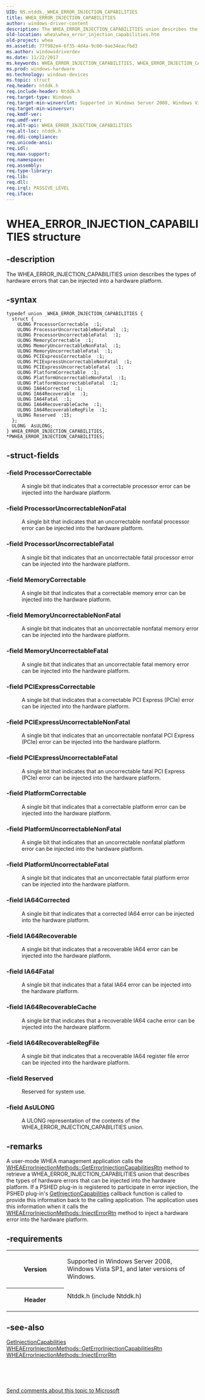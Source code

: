 ```yaml
---
UID: NS.ntddk._WHEA_ERROR_INJECTION_CAPABILITIES
title: WHEA_ERROR_INJECTION_CAPABILITIES
author: windows-driver-content
description: The WHEA_ERROR_INJECTION_CAPABILITIES union describes the types of hardware errors that can be injected into a hardware platform.
old-location: whea\whea_error_injection_capabilities.htm
old-project: whea
ms.assetid: 77f982e4-6f35-4d4a-9c00-9ae34eacfbd3
ms.author: windowsdriverdev
ms.date: 11/22/2017
ms.keywords: WHEA_ERROR_INJECTION_CAPABILITIES, WHEA_ERROR_INJECTION_CAPABILITIES, *PWHEA_ERROR_INJECTION_CAPABILITIES
ms.prod: windows-hardware
ms.technology: windows-devices
ms.topic: struct
req.header: ntddk.h
req.include-header: Ntddk.h
req.target-type: Windows
req.target-min-winverclnt: Supported in Windows Server 2008, Windows Vista SP1, and later versions of Windows.
req.target-min-winversvr: 
req.kmdf-ver: 
req.umdf-ver: 
req.alt-api: WHEA_ERROR_INJECTION_CAPABILITIES
req.alt-loc: ntddk.h
req.ddi-compliance: 
req.unicode-ansi: 
req.idl: 
req.max-support: 
req.namespace: 
req.assembly: 
req.type-library: 
req.lib: 
req.dll: 
req.irql: PASSIVE_LEVEL
req.iface: 
---
```


# WHEA_ERROR_INJECTION_CAPABILITIES structure



## -description
<p>The WHEA_ERROR_INJECTION_CAPABILITIES union describes the types of hardware errors that can be injected into a hardware platform.</p>


## -syntax

````
typedef union _WHEA_ERROR_INJECTION_CAPABILITIES {
  struct {
    ULONG ProcessorCorrectable  :1;
    ULONG ProcessorUncorrectableNonFatal  :1;
    ULONG ProcessorUncorrectableFatal  :1;
    ULONG MemoryCorrectable  :1;
    ULONG MemoryUncorrectableNonFatal  :1;
    ULONG MemoryUncorrectableFatal  :1;
    ULONG PCIExpressCorrectable  :1;
    ULONG PCIExpressUncorrectableNonFatal  :1;
    ULONG PCIExpressUncorrectableFatal  :1;
    ULONG PlatformCorrectable  :1;
    ULONG PlatformUncorrectableNonFatal  :1;
    ULONG PlatformUncorrectableFatal  :1;
    ULONG IA64Corrected  :1;
    ULONG IA64Recoverable  :1;
    ULONG IA64Fatal  :1;
    ULONG IA64RecoverableCache  :1;
    ULONG IA64RecoverableRegFile  :1;
    ULONG Reserved  :15;
  };
  ULONG  AsULONG;
} WHEA_ERROR_INJECTION_CAPABILITIES, *PWHEA_ERROR_INJECTION_CAPABILITIES;
````


## -struct-fields
<dl>

### -field <b>ProcessorCorrectable</b>

<dd>
<p>A single bit that indicates that a correctable processor error can be injected into the hardware platform.</p>
</dd>

### -field <b>ProcessorUncorrectableNonFatal</b>

<dd>
<p>A single bit that indicates that an uncorrectable nonfatal processor error can be injected into the hardware platform.</p>
</dd>

### -field <b>ProcessorUncorrectableFatal</b>

<dd>
<p>A single bit that indicates that an uncorrectable fatal processor error can be injected into the hardware platform.</p>
</dd>

### -field <b>MemoryCorrectable</b>

<dd>
<p>A single bit that indicates that a correctable memory error can be injected into the hardware platform.</p>
</dd>

### -field <b>MemoryUncorrectableNonFatal</b>

<dd>
<p>A single bit that indicates that an uncorrectable nonfatal memory error can be injected into the hardware platform.</p>
</dd>

### -field <b>MemoryUncorrectableFatal</b>

<dd>
<p>A single bit that indicates that an uncorrectable fatal memory error can be injected into the hardware platform.</p>
</dd>

### -field <b>PCIExpressCorrectable</b>

<dd>
<p>A single bit that indicates that a correctable PCI Express (PCIe) error can be injected into the hardware platform.</p>
</dd>

### -field <b>PCIExpressUncorrectableNonFatal</b>

<dd>
<p>A single bit that indicates that an uncorrectable nonfatal PCI Express (PCIe) error can be injected into the hardware platform.</p>
</dd>

### -field <b>PCIExpressUncorrectableFatal</b>

<dd>
<p>A single bit that indicates that an uncorrectable fatal PCI Express (PCIe) error can be injected into the hardware platform.</p>
</dd>

### -field <b>PlatformCorrectable</b>

<dd>
<p>A single bit that indicates that a correctable platform error can be injected into the hardware platform.</p>
</dd>

### -field <b>PlatformUncorrectableNonFatal</b>

<dd>
<p>A single bit that indicates that an uncorrectable nonfatal platform error can be injected into the hardware platform.</p>
</dd>

### -field <b>PlatformUncorrectableFatal</b>

<dd>
<p>A single bit that indicates that an uncorrectable fatal platform error can be injected into the hardware platform.</p>
</dd>

### -field <b>IA64Corrected</b>

<dd>
<p>A single bit that indicates that a corrected IA64 error can be injected into the hardware platform.</p>
</dd>

### -field <b>IA64Recoverable</b>

<dd>
<p>A single bit that indicates that a recoverable IA64 error can be injected into the hardware platform.</p>
</dd>

### -field <b>IA64Fatal</b>

<dd>
<p>A single bit that indicates that a fatal IA64 error can be injected into the hardware platform.</p>
</dd>

### -field <b>IA64RecoverableCache</b>

<dd>
<p>A single bit that indicates that a recoverable IA64 cache error can be injected into the hardware platform.</p>
</dd>

### -field <b>IA64RecoverableRegFile</b>

<dd>
<p>A single bit that indicates that a recoverable IA64 register file error can be injected into the hardware platform.</p>
</dd>

### -field <b>Reserved</b>

<dd>
<p>Reserved for system use.</p>
</dd>

### -field <b>AsULONG</b>

<dd>
<p>A ULONG representation of the contents of the WHEA_ERROR_INJECTION_CAPABILITIES union.</p>
</dd>
</dl>

## -remarks
<p>A user-mode WHEA management application calls the <a href="https://msdn.microsoft.com/library/windows/hardware/ff559516">WHEAErrorInjectionMethods::GetErrorInjectionCapabilitiesRtn</a> method to retrieve a WHEA_ERROR_INJECTION_CAPABILITIES union that describes the types of hardware errors that can be injected into the hardware platform. If a PSHED plug-in is registered to participate in error injection, the PSHED plug-in's <a href="..\ntddk\nc-ntddk-pshed-pi-get-injection-capabilities.md">GetInjectionCapabilities</a> callback function is called to provide this information back to the calling application. The application uses this information when it calls the <a href="https://msdn.microsoft.com/library/windows/hardware/ff559518">WHEAErrorInjectionMethods::InjectErrorRtn</a> method to inject a hardware error into the hardware platform.</p>

## -requirements
<table>
<tr>
<th width="30%">
<p>Version</p>
</th>
<td width="70%">
<p>Supported in Windows Server 2008, Windows Vista SP1, and later versions of Windows.
</p>
</td>
</tr>
<tr>
<th width="30%">
<p>Header</p>
</th>
<td width="70%">
<dl>
<dt>Ntddk.h (include Ntddk.h)</dt>
</dl>
</td>
</tr>
</table>

## -see-also
<dl>
<dt>
<a href="..\ntddk\nc-ntddk-pshed-pi-get-injection-capabilities.md">GetInjectionCapabilities</a>
</dt>
<dt>
<a href="https://msdn.microsoft.com/library/windows/hardware/ff559516">WHEAErrorInjectionMethods::GetErrorInjectionCapabilitiesRtn</a>
</dt>
<dt>
<a href="https://msdn.microsoft.com/library/windows/hardware/ff559518">WHEAErrorInjectionMethods::InjectErrorRtn</a>
</dt>
</dl>
<p> </p>
<p> </p>
<p><a href="mailto:wsddocfb@microsoft.com?subject=Documentation%20feedback [whea\whea]:%20WHEA_ERROR_INJECTION_CAPABILITIES union%20 RELEASE:%20(11/22/2017)&amp;body=%0A%0APRIVACY STATEMENT%0A%0AWe use your feedback to improve the documentation. We don't use your email address for any other purpose, and we'll remove your email address from our system after the issue that you're reporting is fixed. While we're working to fix this issue, we might send you an email message to ask for more info. Later, we might also send you an email message to let you know that we've addressed your feedback.%0A%0AFor more info about Microsoft's privacy policy, see http://privacy.microsoft.com/en-us/default.aspx." title="Send comments about this topic to Microsoft">Send comments about this topic to Microsoft</a></p>

